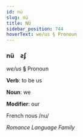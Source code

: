 ```yaml
---
id: nü
slug: nü
title: NÜ
sidebar_position: 744
hoverText: we/us § Pronoun
---
```


### nü&emsp;<span kind="abugida">ƨʄ</span>

*we/us* **§** Pronoun

**Verb**: to be us

**Noun**: we

**Modifier**: our

French nous /nu/

*Romance Language Family*